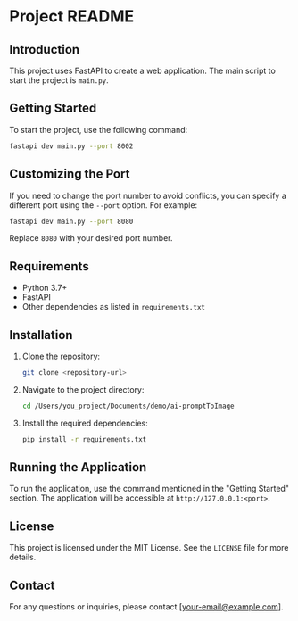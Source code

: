 # Project README

## Introduction

This project uses FastAPI to create a web application. The main script to start the project is `main.py`.

## Getting Started

To start the project, use the following command:

```bash
fastapi dev main.py --port 8002
```

## Customizing the Port

If you need to change the port number to avoid conflicts, you can specify a different port using the `--port` option. For example:

```bash
fastapi dev main.py --port 8080
```

Replace `8080` with your desired port number.

## Requirements

- Python 3.7+
- FastAPI
- Other dependencies as listed in `requirements.txt`

## Installation

1. Clone the repository:
    ```bash
    git clone <repository-url>
    ```
2. Navigate to the project directory:
    ```bash
    cd /Users/you_project/Documents/demo/ai-promptToImage
    ```
3. Install the required dependencies:
    ```bash
    pip install -r requirements.txt
    ```

## Running the Application

To run the application, use the command mentioned in the "Getting Started" section. The application will be accessible at `http://127.0.0.1:<port>`.

## License

This project is licensed under the MIT License. See the `LICENSE` file for more details.

## Contact

For any questions or inquiries, please contact [your-email@example.com].
